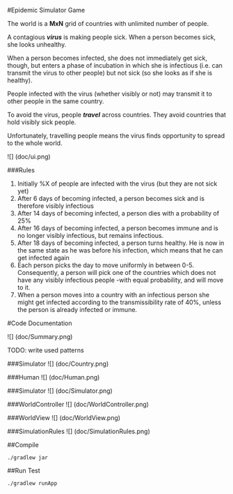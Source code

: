 #Epidemic Simulator Game

The world is a **MxN** grid of countries with unlimited number of people.

A contagious ***virus*** is making people sick. When a person becomes sick, she
looks unhealthy.

When a person becomes infected, she does not immediately get sick, though, but
enters a phase of incubation in which she is infectious (i.e. can transmit the
virus to other people) but not sick (so she looks as if she is healthy).

People infected with the virus (whether visibly or not) may transmit it to
other people in the same country.

To avoid the virus, people ***travel*** across countries. They avoid countries
that hold visibly sick people.

Unfortunately, travelling people means the virus finds opportunity to spread to
the whole world.


![] (doc/ui.png)

###Rules

1. Initially %X of people are infected with the virus (but they are not sick
   yet)
1. After 6 days of becoming infected, a person becomes sick and is therefore
   visibly infectious
1. After 14 days of becoming infected, a person dies with a probability of 25%
1. After 16 days of becoming infected, a person becomes immune and is no longer
   visibly infectious, but remains infectious.
1. After 18 days of becoming infected, a person turns healthy. He is now in the
   same state as he was before his infection, which means that he can get
   infected again
1. Each person picks the day to move uniformly in between 0-5. Consequently, a
   person will pick one of the countries which does not have any visibly
   infectious people -with equal probability, and will move to it.
1. When a person moves into a country with an infectious person she might get
   infected according to the transmissibility rate of 40%, unless the person is
   already infected or immune.

#Code Documentation

![] (doc/Summary.png)

TODO: write used patterns

###Simulator
![] (doc/Country.png)

###Human
![] (doc/Human.png)

###Simulator
![] (doc/Simulator.png)

###WorldController
![] (doc/WorldController.png)

###WorldView
![] (doc/WorldView.png)

###SimulationRules
![] (doc/SimulationRules.png)

##Compile

`./gradlew jar`

##Run Test

`./gradlew runApp`


